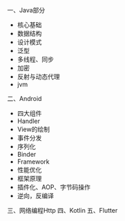 一、Java部分       
* 核心基础  [](answer/java/java基础QA.md)
* 数据结构 [](answer/java/数据结构QA.md)
* 设计模式
* 泛型   [](answer/java/泛型QA.md)
* 多线程、同步   [](answer/java/多线程编程QA.md)
* 加密   [](answer/java/加密QA.md)
* 反射与动态代理   [](answer/java/反射与动态代理QA.md)
* jvm  [](answer/java/虚拟机(jvm)QA.md)

二、Android  [](answer/android汇总.md)
* 四大组件   [](answer/android/基础知识QA.md)
* Handler  [](answer/android/HandlerQA.md)
* View的绘制   [](answer/android/View绘制流程QA.md)
* 事件分发   [](answer/android/事件分发QA.md)
* 序列化
* Binder  [](answer/android/BinderQA.md)
* Framework [](answer/android/frameworkQA.md)
* 性能优化  [](../android/性能优化/性能优化合集.md)
* 框架原理  [](answer/android/框架原理QA.md)
* 插件化、AOP、字节码操作
* 逆向，反编译

三、网络编程Http  [](answer/http/网络通信QA.md)
四、Kotlin   [](answer/kotlin/KotlinQA.md)
五、Flutter
